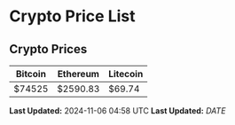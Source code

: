 # Crypto Price List

## Crypto Prices
| Bitcoin | Ethereum | Litecoin |
| ------- | -------- | -------- |
| $74525 | $2590.83 | $69.74 |
**Last Updated:** 2024-11-06 04:58 UTC
**Last Updated:** $DATE$
